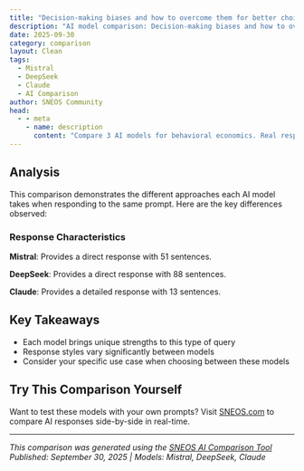 ```yaml
---
title: "Decision-making biases and how to overcome them for better choices"
description: "AI model comparison: Decision-making biases and how to overcome them for better choices..."
date: 2025-09-30
category: comparison
layout: Clean
tags:
  - Mistral
  - DeepSeek
  - Claude
  - AI Comparison
author: SNEOS Community
head:
  - - meta
    - name: description
      content: "Compare 3 AI models for behavioral economics. Real responses from Mistral, DeepSeek, Claude with detailed analysis."
---
```


<ChatComparison
  title="Decision-making biases and how to overcome them for better choices"
  prompt="Decision-making biases and how to overcome them for better choices"
  :responses='{
    "Mistral": "Decision-making biases are systematic patterns of deviation from rational or normative decision-making. Recognizing and overcoming these biases can lead to better choices. Here are some common decision-making biases and strategies to overcome them:\n\n1. **Confirmation Bias**:\n   - **Description**: The tendency to favor information that confirms pre-existing beliefs or expectations.\n   - **Overcoming**: Actively seek out and consider information that contradicts your beliefs. Engage in critical thinking and evaluate evidence objectively.\n\n2. **Anchoring Bias**:\n   - **Description**: The tendency to rely too heavily on initial information (the \u0022anchor\u0022) when making decisions.\n   - **Overcoming**: Be aware of the initial information and consider a wide range of possibilities. Use multiple sources of information and avoid making decisions based solely on the first piece of data you encounter.\n\n3. **Availability Heuristic**:\n   - **Description**: The tendency to overestimate the likelihood of events with greater \u0022availability\u0022 in memory, which can be influenced by how recent the memories are or how unusual or emotionally charged they may be.\n   - **Overcoming**: Use statistical data and objective information to assess probabilities. Avoid making decisions based on vivid or recent examples alone.\n\n4. **Overconfidence Bias**:\n   - **Description**: The tendency to overestimate one\u0027s abilities, performance, level of control, or chance of success.\n   - **Overcoming**: Seek feedback from others and consider alternative viewpoints. Use data and evidence to ground your confidence in reality.\n\n5. **Hindsight Bias**:\n   - **Description**: The tendency to see past events as being more predictable than they actually were.\n   - **Overcoming**: Document your predictions and decisions before outcomes are known. Reflect on past decisions to understand the actual uncertainties involved.\n\n6. **Framing Effect**:\n   - **Description**: The tendency to react to a particular choice in different ways depending on how it is presented.\n   - **Overcoming**: Consider the same information presented in different ways. Focus on the substance of the information rather than its presentation.\n\n7. **Sunk Cost Fallacy**:\n   - **Description**: The tendency to continue investing time, money, or effort into a losing proposition because of the resources already invested.\n   - **Overcoming**: Focus on future costs and benefits rather than past investments. Ask yourself if you would make the same decision if you hadn\u0027t already invested resources.\n\n8. **Status Quo Bias**:\n   - **Description**: The tendency to prefer things to stay the same by doing nothing or by sticking with a decision made previously.\n   - **Overcoming**: Evaluate the benefits and drawbacks of change objectively. Consider the potential long-term benefits of making a change.\n\n9. **Loss Aversion**:\n   - **Description**: The tendency to prefer avoiding losses to acquiring equivalent gains.\n   - **Overcoming**: Recognize that losses and gains are part of decision-making. Evaluate the potential outcomes objectively and consider the overall impact.\n\n10. **Groupthink**:\n    - **Description**: The tendency of group members to reach consensus without critically testing, analyzing, and evaluating ideas.\n    - **Overcoming**: Encourage diverse viewpoints and critical evaluation within the group. Appoint a devil\u0027s advocate to challenge the group\u0027s assumptions.\n\n### General Strategies to Overcome Biases:\n\n- **Self-Awareness**: Be conscious of your own biases and actively work to recognize when they might be influencing your decisions.\n- **Critical Thinking**: Use logical reasoning and evidence-based decision-making. Question your assumptions and seek alternative explanations.\n- **Feedback**: Seek input from others and consider different perspectives. Use feedback to refine your thinking.\n- **Data-Driven Decisions**: Rely on objective data and statistical analysis to inform your decisions. Avoid making decisions based solely on intuition or anecdotal evidence.\n- **Structured Decision-Making**: Use formal decision-making frameworks and tools, such as decision trees, cost-benefit analysis, and scenario planning.\n\nBy being aware of these biases and employing strategies to mitigate them, you can make more informed and rational decisions.",
    "DeepSeek": "Of course. This is a crucial topic for improving judgment in both personal and professional life. Here\u2019s a comprehensive guide to decision-making biases and how to overcome them.\n\n### What Are Decision-Making Biases?\n\nDecision-making biases are systematic patterns of deviation from norm or rationality in judgment. They are mental shortcuts (heuristics) that our brains use to process information quickly, but they often lead to irrational or inaccurate conclusions.\n\nThink of them like \u0022bugs\u0022 in the human brain\u0027s software. They operate subconsciously, which makes them particularly dangerous.\n\n---\n\n### Common Biases and How to Overcome Them\n\nHere are some of the most pervasive cognitive biases, grouped by the problem they cause, along with practical strategies to counter them.\n\n#### Category 1: Biases Rooted in Self-Interest and Ego\n\nThese biases protect our self-esteem and make us feel good about our past decisions and current abilities.\n\n**1. Confirmation Bias**\n*   **What it is:** The tendency to search for, interpret, favor, and recall information that confirms or supports one\u0027s pre-existing beliefs.\n*   **Example:** Only reading news sources that align with your political views and dismissing opposing sources as \u0022biased.\u0022\n*   **How to Overcome It:**\n    *   **Seek Disconfirming Evidence:** Actively ask, \u0022What information would prove my hypothesis wrong?\u0022 and go look for it.\n    *   **The Devil\u0027s Advocate:** Assign someone (or yourself) the role of arguing against the preferred decision.\n    *   **Diverse Input:** Deliberately consult people with different perspectives and expertise.\n\n**2. Sunk Cost Fallacy**\n*   **What it is:** The tendency to continue an endeavor once an investment in money, effort, or time has been made, even if the current costs outweigh the benefits.\n*   **Example:** Continuing to sit through a bad movie because you\u0027ve already paid for the ticket, or sticking with a failing project because you\u0027ve already spent so much on it.\n*   **How to Overcome It:**\n    *   **Ignore Sunk Costs:** Consciously remind yourself that past investments are gone and irrecoverable. They should not factor into future decisions.\n    *   **The \u0022Zero-Base\u0022 Mindset:** Regularly ask, \u0022If I were starting fresh today, knowing what I know now, would I make this same investment?\u0022\n    *   **Use an External Advisor:** An outsider can more easily see that the sunk cost is irrelevant to the future payoff.\n\n#### Category 2: Biases from Mental Shortcuts \u0026 Associations\n\nOur brains use patterns and shortcuts to make sense of a complex world, but these can lead us astray.\n\n**3. Anchoring Bias**\n*   **What it is:** The tendency to rely too heavily on the first piece of information offered (the \u0022anchor\u0022) when making decisions.\n*   **Example:** Seeing a shirt originally priced at $100 now marked down to $70 makes the $70 price feel like a great deal, even if the shirt\u0027s true value is only $50.\n*   **How to Overcome It:**\n    *   **Establish Your Range First:** Before researching, decide what you think a fair price or range is. Stick to your own numbers.\n    *   **Seek Multiple Perspectives:** Actively gather multiple data points from different sources before settling on a number.\n    *   **Be Aware of the Anchor:** Simply knowing an anchor exists can help you mentally adjust away from it.\n\n**4. Availability Heuristic**\n*   **What it is:** Estimating the likelihood of an event based on how easily examples come to mind.\n*   **Example:** After seeing several news reports about plane crashes, you overestimate the danger of flying and underestimate the much higher risk of driving.\n*   **How to Overcome It:**\n    *   **Look for Base Rates and Data:** Rely on statistical probabilities and hard data rather than vivid anecdotes or recent news.\n    *   **Slow Down Your Thinking:** Recognize that dramatic or emotional events are more \u0022available\u0022 in your memory. Force yourself to think statistically.\n\n**5. Representativeness Heuristic**\n*   **What it is:** Judging the probability of an event by how much it resembles a prototype, while ignoring base rates.\n*   **Example:** Assuming a quiet, neatly dressed individual who likes poetry is more likely to be a librarian than a truck driver, despite there being far more truck drivers in the population.\n*   **How to Overcome It:**\n    *   **Consider Base Rates:** Always start with the underlying statistical prevalence.\n    *   **Look for Logical Fallacies:** Be wary of stereotypes and ask if you are ignoring other relevant information (like sample size or randomness).\n\n#### Category 3: Biases from Social and Emotional Influences\n\nOur decisions are heavily influenced by the people around us and our emotional state.\n\n**6. Groupthink**\n*   **What it is:** The desire for harmony or conformity in a group results in an irrational or dysfunctional decision-making outcome. The group minimizes conflict and avoids evaluating alternatives critically.\n*   **Example:** The Bay of Pigs invasion or the Challenger Space Shuttle disaster, where dissenting opinions were suppressed.\n*   **How to Overcome It:**\n    *   **Designate Critical Roles:** Appoint a \u0022devil\u0027s advocate\u0022 to challenge the group\u0027s consensus.\n    *   **Anonymous Feedback:** Use anonymous voting or suggestion systems to allow private dissent.\n    *   **Leader Last:** Have the most senior person speak last to avoid others simply agreeing with them.\n\n**7. Affect Heuristic**\n*   **What it is:** The tendency to make decisions based on current emotions rather than objective analysis.\n*   **Example:** Making an impulsive purchase because you\u0027re feeling happy, or rejecting a good deal because you dislike the salesperson.\n*   **How to Overcome It:**\n    *   **\u0022Sleep On It\u0022:** For significant decisions, impose a mandatory cooling-off period.\n    *   **Recognize Your Emotional State:** Label your emotion (\u0022I am feeling anxious right now\u0022). This simple act creates distance between the feeling and the decision.\n    *   **Use a Pre-Defined Checklist:** Stick to a rational list of criteria you created when you were in a calm, neutral state.\n\n---\n\n### A General Framework for Better Decision-Making\n\nOvercoming biases isn\u0027t about eliminating emotion; it\u0027s about building a better process.\n\n1.  **Awareness:** The first and most critical step is knowing that biases exist and that you are susceptible to them. You cannot fight an enemy you don\u0027t see.\n2.  **Slow Down:** Biases thrive under pressure and with quick, intuitive thinking. Deliberately slow your decision-making process. Give yourself time to think.\n3.  **Widen Your Options:** Avoid \u0022whether or not\u0022 dilemmas. Actively generate multiple alternatives. Ask: \u0022What else could we do?\u0022\n4.  **Test Your Assumptions:** Treat your initial hypothesis like a scientist. What would disprove it? Seek out that information. Use the **Five Whys** technique to get to the root cause of a problem.\n5.  **Prepare to Be Wrong:** Adopt a probabilistic mindset. Assign confidence levels to your beliefs (e.g., \u0022I\u0027m 70% sure this will work\u0022). This keeps you open to updating your views when new evidence arrives.\n6.  **Implement a Decision Journal:** For important decisions, write down:\n    *   What decision you are facing.\n    *   What you decided and **why** (what information and reasoning led to it).\n    *   What you expect to happen.\n    *   Later, review the journal to see where your reasoning was sound and where biases may have crept in. This is powerful for building self-awareness.\n\nBy understanding these common mental traps and implementing structured strategies to counter them, you can dramatically improve the quality of your choices, leading to better outcomes in your work, investments, and life.",
    "Claude": "# Decision-Making Biases \u0026 Strategies to Overcome Them\n\n## Common Cognitive Biases\n\n### **Confirmation Bias**\n- **What it is**: Seeking information that confirms existing beliefs while ignoring contradictory evidence\n- **How to overcome**: \n  - Actively seek disconfirming evidence\n  - Ask \u0022What would prove me wrong?\u0022\n  - Consult diverse perspectives\n\n### **Anchoring Bias**\n- **What it is**: Over-relying on the first piece of information encountered\n- **How to overcome**:\n  - Consider multiple reference points\n  - Research independently before negotiations\n  - Question initial assumptions\n\n### **Availability Heuristic**\n- **What it is**: Judging probability by how easily examples come to mind\n- **How to overcome**:\n  - Look up actual statistics\n  - Consider base rates and historical data\n  - Don\u0027t rely solely on recent or memorable events\n\n### **Sunk Cost Fallacy**\n- **What it is**: Continuing poor decisions because of previously invested resources\n- **How to overcome**:\n  - Focus on future costs and benefits only\n  - Set decision criteria in advance\n  - Regularly reassess commitments\n\n## Systematic Decision-Making Frameworks\n\n### **The WRAP Process**\n1. **Widen** your options (avoid narrow framing)\n2. **Reality-test** your assumptions\n3. **Attain** distance before deciding\n4. **Prepare** to be wrong\n\n### **Pre-mortem Analysis**\n- Imagine your decision failed spectacularly\n- Work backwards to identify potential causes\n- Build safeguards against identified risks\n\n### **10-10-10 Rule**\nAsk: How will I feel about this decision in:\n- 10 minutes?\n- 10 months?\n- 10 years?\n\n## Practical Strategies\n\n### **Create Decision Processes**\n- Use checklists for recurring decisions\n- Sleep on important choices\n- Set cooling-off periods for major purchases\n- Establish clear criteria before evaluating options\n\n### **Leverage Others\u0027 Perspectives**\n- Assign someone to play devil\u0027s advocate\n- Seek advice from people unaffected by the outcome\n- Use structured group decision-making techniques\n\n### **Environmental Design**\n- Remove yourself from high-pressure situations\n- Make decisions when mentally fresh\n- Minimize distractions during important choices\n\n## Building Better Decision Habits\n\n1. **Track your decisions** and outcomes to identify personal bias patterns\n2. **Question your confidence** - especially when feeling very certain\n3. **Embrace uncertainty** - acknowledge what you don\u0027t know\n4. **Focus on process over outcomes** - good processes can still yield poor results due to chance\n\nThe goal isn\u0027t to eliminate all biases (impossible) but to recognize when they\u0027re most likely to interfere and have systems in place to counteract them."
  }'
  published-date="13:18"
/>

## Analysis

This comparison demonstrates the different approaches each AI model takes when responding to the same prompt. Here are the key differences observed:

### Response Characteristics

**Mistral**: Provides a direct response with 51 sentences. 

**DeepSeek**: Provides a direct response with 88 sentences. 

**Claude**: Provides a detailed response with 13 sentences. 

## Key Takeaways

- Each model brings unique strengths to this type of query
- Response styles vary significantly between models
- Consider your specific use case when choosing between these models

## Try This Comparison Yourself

Want to test these models with your own prompts? Visit [SNEOS.com](https://sneos.com) to compare AI responses side-by-side in real-time.

---

*This comparison was generated using the [SNEOS AI Comparison Tool](https://sneos.com)*
*Published: September 30, 2025 | Models: Mistral, DeepSeek, Claude*
